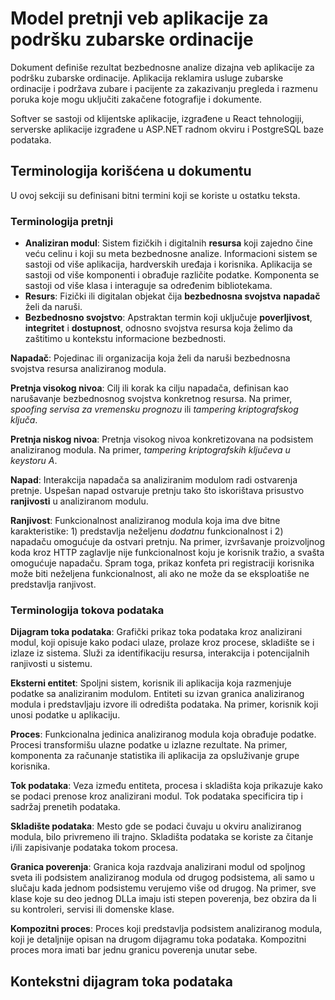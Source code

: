 # Model pretnji veb aplikacije za podršku zubarske ordinacije

Dokument definiše rezultat bezbednosne analize dizajna veb aplikacije za podršku zubarske ordinacije. Aplikacija reklamira usluge zubarske ordinacije i podržava zubare i pacijente za zakazivanju pregleda i razmenu poruka koje mogu uključiti zakačene fotografije i dokumente.

Softver se sastoji od klijentske aplikacije, izgrađene u React tehnologiji, serverske aplikacije izgrađene u ASP.NET radnom okviru i PostgreSQL baze podataka.

## Terminologija korišćena u dokumentu

U ovoj sekciji su definisani bitni termini koji se koriste u ostatku teksta.

### Terminologija pretnji

- **Analiziran modul**: Sistem fizičkih i digitalnih **resursa** koji zajedno čine veću celinu i koji su meta bezbednosne analize. Informacioni sistem se sastoji od više aplikacija, hardverskih uređaja i korisnika. Aplikacija se sastoji od više komponenti i obrađuje različite podatke. Komponenta se sastoji od više klasa i interaguje sa određenim bibliotekama.
- **Resurs**: Fizički ili digitalan objekat čija **bezbednosna svojstva** **napadač** želi da naruši.
- **Bezbednosno svojstvo**: Apstraktan termin koji uključuje **poverljivost**, **integritet** i **dostupnost**, odnosno svojstva resursa koja želimo da zaštitimo u kontekstu informacione bezbednosti.

**Napadač**: Pojedinac ili organizacija koja želi da naruši bezbednosna svojstva resursa analiziranog modula.

**Pretnja visokog nivoa**: Cilj ili korak ka cilju napadača, definisan kao narušavanje bezbednosnog svojstva konkretnog resursa. Na primer, *spoofing servisa za vremensku prognozu* ili *tampering kriptografskog ključa*.

**Pretnja niskog nivoa**: Pretnja visokog nivoa konkretizovana na podsistem analiziranog modula. Na primer, *tampering kriptografskih ključeva u keystoru A*.

**Napad**: Interakcija napadača sa analiziranim modulom radi ostvarenja pretnje. Uspešan napad ostvaruje pretnju tako što iskorištava prisustvo **ranjivosti** u analiziranom modulu.

**Ranjivost**: Funkcionalnost analiziranog modula koja ima dve bitne karakteristike: 1) predstavlja neželjenu *dodatnu* funkcionalnost i 2) napadaču omogućuje da ostvari pretnju. Na primer, izvršavanje proizvoljnog koda kroz HTTP zaglavlje nije funkcionalnost koju je korisnik tražio, a svašta omogućuje napadaču. Spram toga, prikaz konfeta pri registraciji korisnika može biti neželjena funkcionalnost, ali ako ne može da se eksploatiše ne predstavlja ranjivost.

### Terminologija tokova podataka

**Dijagram toka podataka**: Grafički prikaz toka podataka kroz analizirani modul, koji opisuje kako podaci ulaze, prolaze kroz procese, skladište se i izlaze iz sistema. Služi za identifikaciju resursa, interakcija i potencijalnih ranjivosti u sistemu.

**Eksterni entitet**: Spoljni sistem, korisnik ili aplikacija koja razmenjuje podatke sa analiziranim modulom. Entiteti su izvan granica analiziranog modula i predstavljaju izvore ili odredišta podataka. Na primer, korisnik koji unosi podatke u aplikaciju.

**Proces**: Funkcionalna jedinica analiziranog modula koja obrađuje podatke. Procesi transformišu ulazne podatke u izlazne rezultate. Na primer, komponenta za računanje statistika ili aplikacija za opsluživanje grupe korisnika.

**Tok podataka**: Veza između entiteta, procesa i skladišta koja prikazuje kako se podaci prenose kroz analizirani modul. Tok podataka specificira tip i sadržaj prenetih podataka.

**Skladište podataka**: Mesto gde se podaci čuvaju u okviru analiziranog modula, bilo privremeno ili trajno. Skladišta podataka se koriste za čitanje i/ili zapisivanje podataka tokom procesa.

**Granica poverenja**: Granica koja razdvaja analizirani modul od spoljnog sveta ili podsistem analiziranog modula od drugog podsistema, ali samo u slučaju kada jednom podsistemu verujemo više od drugog. Na primer, sve klase koje su deo jednog DLLa imaju isti stepen poverenja, bez obzira da li su kontroleri, servisi ili domenske klase.

**Kompozitni proces**: Proces koji predstavlja podsistem analiziranog modula, koji je detaljnije opisan na drugom dijagramu toka podataka. Kompozitni proces mora imati bar jednu granicu poverenja unutar sebe.

## Kontekstni dijagram toka podataka
